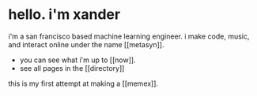 # hello. i'm xander

i'm a san francisco based machine learning engineer.
i make code, music, and interact online under the name [[metasyn]].

* you can see what i'm up to [[now]].
* see all pages in the [[directory]]

this is my first attempt at making a [[memex]].
